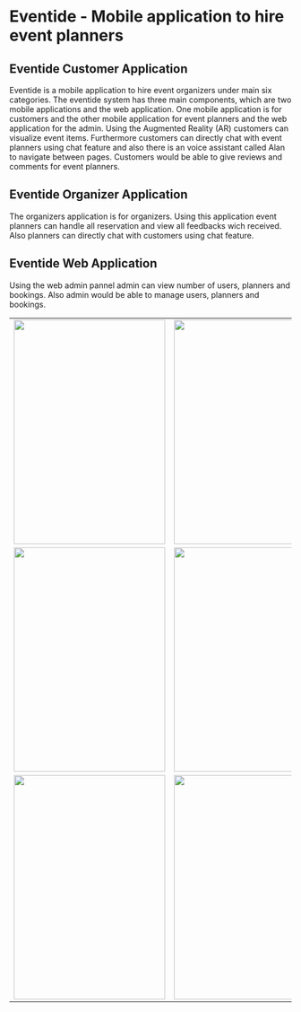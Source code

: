 # Eventide - Mobile application to hire event planners

## Eventide Customer Application

Eventide is a mobile application to hire event organizers under main six categories. The eventide system has three main components, which are two mobile applications and the web application. One mobile application is for customers and the other mobile application for event planners and the web application for the admin. Using the Augmented Reality (AR) customers can visualize event items. Furthermore customers can directly chat 
with event planners using chat feature and also there is an voice assistant called Alan to navigate between pages. Customers would be able to give reviews and comments for event planners.

## Eventide Organizer Application

The organizers application is for organizers. Using this application event planners can handle all reservation and view all feedbacks wich received. Also planners can directly chat with customers using chat feature.

## Eventide Web Application

Using the web admin pannel admin can view number of users, planners and bookings. Also admin would be able to manage users, planners and bookings.


<table border="0">
  <tr>
    <td><img src="https://github.com/AnjanaDeAbrew/Eventide/assets/102325586/6c493c08-a29c-4e8f-b1b6-143dd710df20" height="400" width="270" ></td>
    <td><img src="https://github.com/AnjanaDeAbrew/Eventide/assets/102325586/eba1594b-5a77-43ba-a77c-0d411cb8afcf" height="400" width="270" ></td>
    <td><img src="https://github.com/AnjanaDeAbrew/Eventide/assets/102325586/93b03fb4-7621-440c-9f31-c18a422c0510" height="400" width="270" ></td>
     <td><img src="https://github.com/AnjanaDeAbrew/Eventide/assets/102325586/cd40fe70-0684-4697-9b28-17f72b7fe831" height="400" width="270" ></td>
    
  </tr>
    <tr>
      <td><img src="https://github.com/AnjanaDeAbrew/Eventide/assets/102325586/7c311755-cef5-48f7-a461-2d4a989eb97c" height="400" width="270" ></td>
    <td><img src="https://github.com/AnjanaDeAbrew/Eventide/assets/102325586/da01d762-d43d-432a-8450-7b8f1883e237" height="400" width="270" ></td>
     <td><img src="https://github.com/AnjanaDeAbrew/Eventide/assets/102325586/01332711-372a-4813-8259-1cacce7118de" height="400" width="270" ></td>
       <td><img src="https://github.com/AnjanaDeAbrew/Eventide/assets/102325586/e7479b5b-4573-4732-b5ea-2e537cf5a8e1" height="400" width="270" ></td>
     
  </tr>
  <tr>
    <td><img src="https://github.com/AnjanaDeAbrew/Eventide/assets/102325586/83f23b1e-5535-4223-85f8-32b8adcc8c5f" height="400" width="270" ></td>
    <td><img src="https://github.com/AnjanaDeAbrew/Eventide/assets/102325586/66089b73-bce7-4d66-abe0-291c2d12d630" height="400" width="270" ></td>
       <td><img src="https://github.com/AnjanaDeAbrew/Eventide/assets/102325586/1cc40325-1b6d-4061-a12d-6692f819141e" height="400" width="270" ></td>
     <td><img src="https://github.com/AnjanaDeAbrew/Eventide/assets/102325586/93fe2bbf-735a-47dc-932a-2e446c19d80e" height="400" width="270" ></td>
  </tr>
 </table><br>




